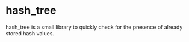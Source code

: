 # hash_tree
hash_tree is a small library to quickly check for the presence of already stored hash values.
